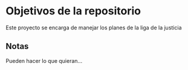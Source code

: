 # Objetivos de la repositorio
Este proyecto se encarga de manejar los planes de la liga de la justicia


## Notas
Pueden hacer lo que quieran...

